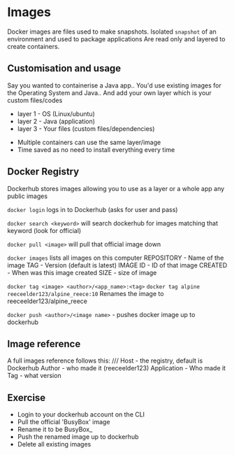 # Images

Docker images are files used to make snapshots. 
Isolated `snapshot` of an environment and used to package applications
Are read only and layered to create containers.

## Customisation and usage

Say you wanted to containerise a Java app..
You'd use existing images for the Operating System and Java.. 
And add your own layer which is your custom files/codes

- layer 1 - OS (Linux/ubuntu)
- layer 2 - Java (application)
- layer 3 - Your files (custom files/dependencies)

+ Multiple containers can use the same layer/image
+ Time saved as no need to install everything every time

## Docker Registry

<Sign up to DockerHub>
Dockerhub stores images allowing you to use as a layer or a whole app any public images

`docker login` logs in to Dockerhub (asks for user and pass)

`docker search <keyword>` will search dockerhub for images matching that keyword 
(look for official)

`docker pull <image>` will pull that official image down

`docker images` lists all images on this computer
REPOSITORY - Name of the image
TAG - Version (default is latest)
IMAGE ID - ID of that image
CREATED - When was this image created
SIZE - size of image

`docker tag <image> <author>/<app_name>:<tag>` 
`docker tag alpine reeceelder123/alpine_reece:10`
Renames the image to reeceelder123/alpine_reece

`docker push <author>/<image name>` - pushes docker image up to dockerhub

## Image reference

A full images reference follows this:
<HOST>/<AUTHOR>/<APPLICATION>/<TAG>
Host - the registry, default is Dockerhub
Author - who made it (reeceelder123)
Application - Who made it
Tag - what version

## Exercise 
- Login to your dockerhub account on the CLI
- Pull the official 'BusyBox' image
- Rename it to be BusyBox_<your name>
- Push the renamed image up to dockerhub 
- Delete all existing images 